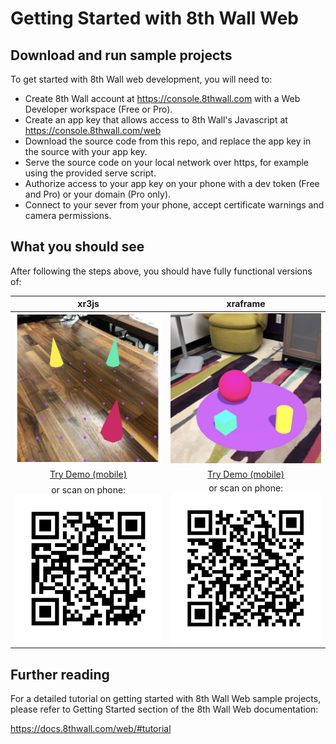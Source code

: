 # Getting Started with 8th Wall Web

## Download and run sample projects

To get started with 8th Wall web development, you will need to:
* Create 8th Wall account at https://console.8thwall.com with a Web Developer workspace (Free or Pro).
* Create an app key that allows access to 8th Wall's Javascript at https://console.8thwall.com/web
* Download the source code from this repo, and replace the app key in the source with your app key.
* Serve the source code on your local network over https, for example using the provided serve script.
* Authorize access to your app key on your phone with a dev token (Free and Pro) or your domain (Pro only).
* Connect to your sever from your phone, accept certificate warnings and camera permissions.

## What you should see

After following the steps above, you should have fully functional versions of:

xr3js | xraframe
:---: | :------:
![xr3js-screenshot](../images/screenshot-xr3js.jpg) | ![xraframe-screenshot](../images/screenshot-xraframe.jpg)
[Try Demo (mobile)](https://apps.8thwall.com/8thWall/gettingstarted_xr3js) | [Try Demo (mobile)](https://apps.8thwall.com/8thWall/gettingstarted_xraframe)
or scan on phone:<br> ![QR1](../images/qr-gettingstarted_xr3js.png) | or scan on phone:<br> ![QR2](../images/qr-gettingstarted_xraframe.png)

## Further reading

For a detailed tutorial on getting started with 8th Wall Web sample projects, please refer to Getting Started section of the 8th Wall Web documentation:

https://docs.8thwall.com/web/#tutorial
